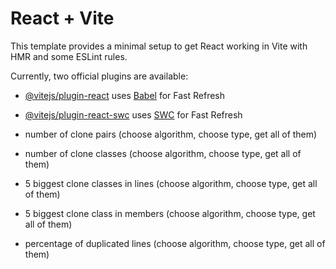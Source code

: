# React + Vite

This template provides a minimal setup to get React working in Vite with HMR and some ESLint rules.

Currently, two official plugins are available:

- [@vitejs/plugin-react](https://github.com/vitejs/vite-plugin-react/blob/main/packages/plugin-react/README.md) uses [Babel](https://babeljs.io/) for Fast Refresh
- [@vitejs/plugin-react-swc](https://github.com/vitejs/vite-plugin-react-swc) uses [SWC](https://swc.rs/) for Fast Refresh

- number of clone pairs (choose algorithm, choose type, get all of them)
- number of clone classes (choose algorithm, choose type, get all of them)
- 5 biggest clone classes in lines (choose algorithm, choose type, get all of them)
- 5 biggest clone class in members (choose algorithm, choose type, get all of them)
- percentage of duplicated lines (choose algorithm, choose type, get all of them)